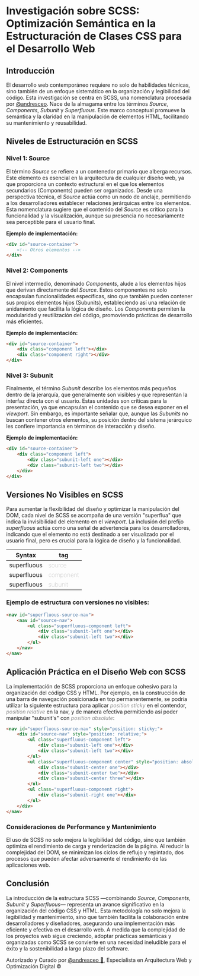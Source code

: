 # Investigación sobre SCSS: Optimización Semántica en la Estructuración de Clases CSS para el Desarrollo Web

## Introducción

El desarrollo web contemporáneo requiere no solo de habilidades técnicas, sino también de un enfoque sistemático en la organización y legibilidad del código. Esta investigación se centra en SCSS, una nomenclatura procesada por <a href="https://github.com/andreesceo">@andresceo</a>. Nace de la almagama entre los términos *Source*, *Components*, *Subunit* y *Superfluous*. Este marco conceptual promueve la semántica y la claridad en la manipulación de elementos HTML, facilitando su mantenimiento y reusabilidad.

## Niveles de Estructuración en SCSS

### Nivel 1: Source

El término *Source* se refiere a un contenedor primario que alberga recursos. Este elemento es esencial en la arquitectura de cualquier diseño web, ya que proporciona un contexto estructural en el que los elementos secundarios (Components) pueden ser organizados. Desde una perspectiva técnica, el *Source* actúa como un nodo de anclaje, permitiendo a los desarrolladores establecer relaciones jerárquicas entre los elementos. Esta nomenclatura sugiere que el contenido del *Source* es crítico para la funcionalidad y la visualización, aunque su presencia no necesariamente sea perceptible para el usuario final.

**Ejemplo de implementación:**

```html
<div id="source-container">
    <!-- Otros elementos -->
</div>
```

### Nivel 2: Components

El nivel intermedio, denominado *Components*, alude a los elementos hijos que derivan directamente del *Source*. Estos componentes no solo encapsulan funcionalidades específicas, sino que también pueden contener sus propios elementos hijos (Subunits), estableciendo así una relación de anidamiento que facilita la lógica de diseño. Los *Components* permiten la modularidad y reutilización del código, promoviendo prácticas de desarrollo más eficientes.

**Ejemplo de implementación:**

```html
<div id="source-container">
    <div class="component left"></div>
    <div class="component right"></div>
</div>
```

### Nivel 3: Subunit

Finalmente, el término *Subunit* describe los elementos más pequeños dentro de la jerarquía, que generalmente son visibles y que representan la interfaz directa con el usuario. Estas unidades son críticas para la presentación, ya que encapsulan el contenido que se desea exponer en el *viewport*. Sin embargo, es importante señalar que, aunque las *Subunits* no buscan contener otros elementos, su posición dentro del sistema jerárquico les confiere importancia en términos de interacción y diseño.

**Ejemplo de implementación:**

```html
<div id="source-container">
    <div class="component left">
        <div class="subunit-left one"></div>
        <div class="subunit-left two"></div>
    </div>
</div>
```

## Versiones No Visibles en SCSS

Para aumentar la flexibilidad del diseño y optimizar la manipulación del DOM, cada nivel de SCSS se acompaña de una versión "superflua" que indica la invisibilidad del elemento en el *viewport*. La inclusión del prefijo *superfluous* actúa como una señal de advertencia para los desarrolladores, indicando que el elemento no está destinado a ser visualizado por el usuario final, pero es crucial para la lógica de diseño y la funcionalidad.

| Syntax | tag |
| ----------- | ----------- |
| superfluous | <span style="opacity: .5; font-weight: 100;">source</span> |
| superfluous | <span style="opacity: .5; font-weight: 100;">component</span> |
| superfluous | <span style="opacity: .5; font-weight: 100;">subunit</span> |

### Ejemplo de estructura con versiones no visibles:

```html
<nav id="superfluous-source-nav">
    <nav id="source-nav">
        <ul class="superfluous-component left">
            <div class="subunit-left one"></div>
            <div class="subunit-left two"></div>
        </ul>
    </nav>
</nav>
```

## Aplicación Práctica en el Diseño Web con SCSS

La implementación de SCSS proporciona un enfoque cohesivo para la organización del código CSS y HTML. Por ejemplo, en la construcción de una barra de navegación posicionada en top permanentemente, se podría utilizar la siguiente estructura para aplicar <span style="opacity: .5;">*position sticky*</span> en el contendor, <span style="opacity: .5;">*position relative*</span> en la nav, y de manera efectiva permitiendo así poder manipular "subunit's" con <span style="opacity: .5;">*position absolute*</span>:

```html
<nav id="superfluous-source-nav" style="position: sticky;">
    <div id="source-nav" style="position: relative;">
        <ul class="superfluous-component left">
            <div class="subunit-left one"></div>
            <div class="subunit-left two"></div>
        </ul>
        <ul class="superfluous-component center" style="position: absolute;">
            <div class="subunit-center one"></div>
            <div class="subunit-center two"></div>
            <div class="subunit-center three"></div>
        </ul>
        <ul class="superfluous-component right">
            <div class="subunit-right one"></div>
        </ul>
    </div>
</nav>
```

### Consideraciones de Performance y Mantenimiento

El uso de SCSS no solo mejora la legibilidad del código, sino que también optimiza el rendimiento de carga y renderización de la página. Al reducir la complejidad del DOM, se minimizan los ciclos de reflujo y repintado, dos procesos que pueden afectar adversamente el rendimiento de las aplicaciones web.

## Conclusión

La introducción de la estructura SCSS —combinando *Source*, *Components*, *Subunit* y *Superfluous*— representa un avance significativo en la organización del código CSS y HTML. Esta metodología no solo mejora la legibilidad y mantenimiento, sino que también facilita la colaboración entre desarrolladores y diseñadores, asegurando una implementación más eficiente y efectiva en el desarrollo web. A medida que la complejidad de los proyectos web sigue creciendo, adoptar prácticas semánticas y organizadas como SCSS se convierte en una necesidad ineludible para el éxito y la sostenibilidad a largo plazo del software.

<p>Autorizado y Curado por <a href="https://github.com/andreesceo">@andresceo 🚀</a>, Especialista en Arquitectura Web y Optimización Digital ©</p>
